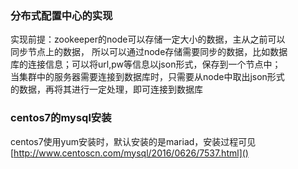 ### 分布式配置中心的实现  
实现前提：zookeeper的node可以存储一定大小的数据，主从之前可以  
同步节点上的数据， 所以可以通过node存储需要同步的数据，比如数据  
库的连接信息；可以将url,pw等信息以json形式，保存到一个节点中；  
当集群中的服务器需要连接到数据库时，只需要从node中取出json形式  
的数据，再将其进行一定处理，即可连接到数据库  

### centos7的mysql安装  
centos7使用yum安装时，默认安装的是mariad，安装过程可见[http://www.centoscn.com/mysql/2016/0626/7537.html]()